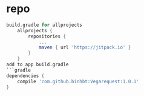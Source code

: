 # repo
```gradle
build.gradle for allprojects
	allprojects {
		repositories {
			...
			maven { url 'https://jitpack.io' }
		}
	}
add to app build.gradle
```gradle
dependencies {
    compile 'com.github.binhbt:Vegarequest:1.0.1'
}
